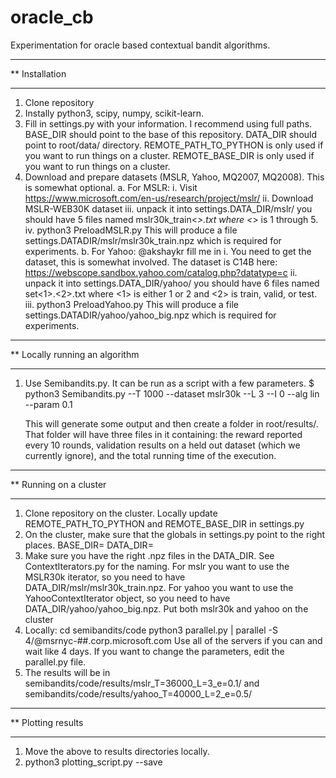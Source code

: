 # oracle_cb
Experimentation for oracle based contextual bandit algorithms. 


******************************
** Installation
******************************
1. Clone repository
2. Instally python3, scipy, numpy, scikit-learn.
3. Fill in settings.py with your information. I recommend using full paths.
   BASE_DIR should point to the base of this repository.
   DATA_DIR should point to root/data/ directory.
   REMOTE_PATH_TO_PYTHON is only used if you want to run things on a cluster. 
   REMOTE_BASE_DIR is only used if you want to run things on a cluster. 
3. Download and prepare datasets (MSLR, Yahoo, MQ2007, MQ2008). This is somewhat optional.
   a. For MSLR: 
      i. Visit https://www.microsoft.com/en-us/research/project/mslr/
      ii. Download MSLR-WEB30K dataset
      iii. unpack it into settings.DATA_DIR/mslr/ you should have 5 files named mslr30k_train<*>.txt where <*> is 1 through 5.
      iv. python3 PreloadMSLR.py
          This will produce a file settings.DATADIR/mslr/mslr30k_train.npz which is required for experiments.
   b. For Yahoo: @akshaykr fill me in
      i. You need to get the dataset, this is somewhat involved. The dataset is C14B here: https://webscope.sandbox.yahoo.com/catalog.php?datatype=c
      ii. unpack it into settings.DATA_DIR/yahoo/ you should have 6 files named set<1>.<2>.txt where <1> is either 1 or 2 and <2> is train, valid, or test.
      iii. python3 PreloadYahoo.py
          This will produce a file settings.DATADIR/yahoo/yahoo_big.npz which is required for experiments.

******************************
** Locally running an algorithm
******************************
1. Use Semibandits.py. 
   It can be run as a script with a few parameters.
   $ python3 Semibandits.py --T 1000 --dataset mslr30k --L 3 --I 0 --alg lin --param 0.1

   This will generate some output and then create a folder in
   root/results/.  That folder will have three files in it containing:
   the reward reported every 10 rounds, validation results on a held
   out dataset (which we currently ignore), and the total running time
   of the execution.


******************************
** Running on a cluster
******************************
1. Clone repository on the cluster. Locally update REMOTE_PATH_TO_PYTHON and REMOTE_BASE_DIR in settings.py
2. On the cluster, make sure that the globals in settings.py point to the right places. 
      BASE_DIR=<location of code directory>
      DATA_DIR=<location of the datasets>
3. Make sure you have the right .npz files in the DATA_DIR. See ContextIterators.py for the naming. For mslr you want to use the MSLR30k iterator, so you need to have DATA_DIR/mslr/mslr30k_train.npz. For yahoo you want to use the YahooContextIterator object, so you need to have DATA_DIR/yahoo/yahoo_big.npz. Put both mslr30k and yahoo on the cluster
4. Locally:
   cd semibandits/code
   python3 parallel.py | parallel -S 4/<your login>@msrnyc-##.corp.microsoft.com
   Use all of the servers if you can and wait like 4 days.
   If you want to change the parameters, edit the parallel.py file. 
5. The results will be in semibandits/code/results/mslr_T=36000_L=3_e=0.1/ and semibandits/code/results/yahoo_T=40000_L=2_e=0.5/

******************************
** Plotting results
******************************
1. Move the above to results directories locally.
2. python3 plotting_script.py --save

